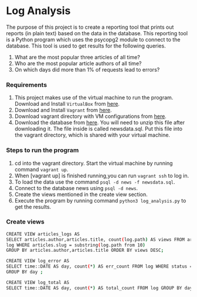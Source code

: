 # Log Analysis

The purpose of this project is to create a reporting tool that prints out reports (in plain text) based on the data in the database. This reporting tool is a Python program  which uses the psycopg2 module to connect to the database. This tool is used to get results for the following  queries.

1. What are the most popular three articles of all time?
2. Who are the most popular article authors of all time? 
3. On which days did more than 1% of requests lead to errors?

### Requirements

1. This project makes use of the virtual machine to run the program. Download and 
Install `VirtualBox` from [here](https://www.virtualbox.org/).
2. Download and Install `Vagrant` from [here](https://www.vagrantup.com/).
3. Download vagrant directory with VM configurations from [here](https://s3.amazonaws.com/video.udacity-data.com/topher/2018/April/5acfbfa3_fsnd-virtual-machine/fsnd-virtual-machine.zip).
4. Download the database from [here](https://d17h27t6h515a5.cloudfront.net/topher/2016/August/57b5f748_newsdata/newsdata.zip). You will need to unzip this file after downloading it. The file inside is called newsdata.sql. Put this file into the vagrant directory, which is shared with your virtual machine. 

### Steps to run the program

1. cd into the vagrant directory. Start the virtual machine by running command `vagrant up`.
2. When [vagrant up] is finished running,you can run `vagrant ssh` to log in.
3. To load the data use the command `psql -d news -f newsdata.sql`.
4. Connect to the database news using `psql -d news`.
5. Create the views mentioned in the create view section.
6. Execute the program by running command `python3 log_analysis.py` to get the results.




### Create views 

```sh
CREATE VIEW articles_logs AS
SELECT articles.author,articles.title, count(log.path) AS views FROM articles,
log WHERE articles.slug = substring(log.path from 10) 
GROUP BY articles.author,articles.title ORDER BY views DESC;
```
```sh
CREATE VIEW log_error AS
SELECT time::DATE AS day, count(*) AS err_count FROM log WHERE status ='404 NOT FOUND' 
GROUP BY day ;
```

```sh
CREATE VIEW log_total AS
SELECT time::DATE AS day, count(*) AS total_count FROM log GROUP BY day;
```
